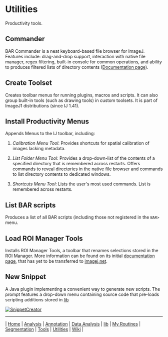 # Utilities

Productivity tools.

## Commander
BAR Commander is a neat keyboard-based file browser for ImageJ.
Features include: drag-and-drop support, interaction with native file manager, regex
filtering, built-in console for common operations, and ability to produces filtered lists
of directory contents ([Documentation page](http://imagej.net/BAR#Commander)).


## Create Toolset
Creates toolbar menus for running plugins, macros and scripts. It can also group built-in
tools (such as drawing tools) in custom toolsets. It is part of ImageJ1 distributions
(since IJ 1.41).


## Install Productivity Menus
Appends Menus to the IJ toolbar, including:

1. *Calibration Menu Tool*: Provides shortcuts for spatial calibration of images lacking
   metadata.

1. *List Folder Menu Tool*: Provides a drop-down-list of the contents of a specified directory
   that is remembered across restarts.
   Offers commands to reveal directories in the native file browser and commands to list
   directory contents to dedicated windows.

1. *Shortcuts Menu Tool*: Lists the user's most used commands. List is remembered across
   restarts.


## List BAR scripts
Produces a list of all BAR scripts (including those not registered in the `BAR>` menu.


## Load ROI Manager Tools
Installs ROI Manager Tools, a toolbar that renames selections stored in the ROI Manager.
More information can be found on its initial
[documentation page](http://imagej.net/plugins/roi-manager-tools), that has yet to be
transferred to [imagej.net](http://imagej.net/).


## New Snippet
A Java plugin implementing a convenient way to generate new scripts. The prompt features a
drop-down menu containing source code that pre-loads scripting additions stored in [lib]

[![SnippetCreator](http://imagej.net/_images/d/de/SnippetCreator.png)](http://imagej.net/BAR#Snippets)



------
| [Home] | [Analysis] | [Annotation] | [Data Analysis] | [lib] | [My Routines] | [Segmentation] | [Tools] | [Utilities] | [Wiki] |

[Home]: https://github.com/tferr/Scripts
[Analysis]: https://github.com/tferr/Scripts/tree/master/BAR/src/main/resources/scripts/BAR/Analysis
[Annotation]: https://github.com/tferr/Scripts/tree/master/BAR/src/main/resources/scripts/BAR/Annotation
[Data Analysis]: https://github.com/tferr/Scripts/tree/master/BAR/src/main/resources/scripts/BAR/Data_Analysis
[lib]: https://github.com/tferr/Scripts/tree/master//BAR/src/main/resources/scripts/BAR/lib
[My Routines]: https://github.com/tferr/Scripts/tree/master/BAR/src/main/resources/scripts/BAR/My_Routines
[Segmentation]: https://github.com/tferr/Scripts/tree/master/BAR/src/main/resources/scripts/BAR/Segmentation
[Tools]: https://github.com/tferr/Scripts/tree/master//BAR/src/main/resources/scripts/BAR/tools
[Utilities]: https://github.com/tferr/Scripts/tree/master//BAR/src/main/resources/scripts/BAR/Utilities
[Wiki]: https://imagej.net/BAR

